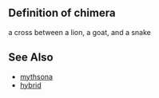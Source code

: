 ## Definition of chimera

a cross between a lion, a goat, and a snake

## See Also

- [mythsona](./mythsona)
- [hybrid](./hybrid)
